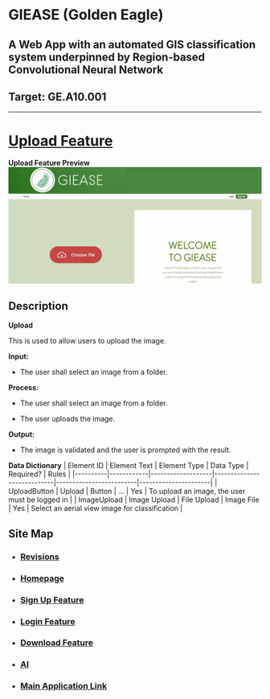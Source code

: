 # GIEASE (Golden Eagle)
## A Web App with an automated GIS classification system underpinned by Region-based Convolutional Neural Network
## Target:  GE.A10.001
_______________________________________
# [Upload Feature](https://github.com/rendznicoy/golden-eagle/blob//main/Details/UPLOAD.md)
**Upload Feature Preview**
![Homepage](https://github.com/rendznicoy/golden-eagle/blob/main/Mockups/Mockup.png)

## Description
**Upload**

This is used to allow users to upload the image.

**Input:**
* The user shall select an image from a folder.
  
**Process:**
+ The user shall select an image from a folder.
- The user uploads the image.

**Output:**
*  The image is validated and the user is prompted with the result.

**Data Dictionary**
| Element ID | Element Text      | Element Type | Data Type                | Required?          | Rules         |
|----------|------------|-------------------|----------------------------|-------------------------|----------------------|
| UploadButton      | Upload        | Button               | ...               | Yes               | To upload an image, the user must be logged in               | 
| ImageUpload      | Image Upload       | File Upload               | Image File               | Yes               | Select an aerial view image for classification               |

## Site Map

* ### [Revisions](https://github.com/rendznicoy/golden-eagle/blob//main/Details/REVISIONS.md)

* ### [Homepage](https://github.com/rendznicoy/golden-eagle/blob/main/Details/HOMEPAGE.md)

* ### [Sign Up Feature](https://github.com/rendznicoy/golden-eagle/blob//main/Details/SIGNUP.md)

* ### [Login Feature](https://github.com/rendznicoy/golden-eagle/blob//main/Details/LOGIN.md)

* ### [Download Feature](https://github.com/rendznicoy/golden-eagle/blob/main/Details/DOWNLOAD.md)

* ### [AI](https://github.com/rendznicoy/golden-eagle/blob/main/Details/AI.md)

* ### [Main Application Link](https://github.com/rendznicoy/GoldenEagle)
